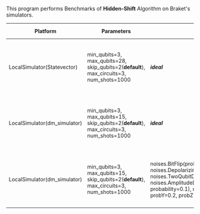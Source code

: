 This program performs Benchmarks of **Hidden-Shift** Algorithm on Braket's simulators.


|Platform|Parameters|Noise Parameters|Benchmarks|Volumetric Positioning|Remarks|
|--------|----------|----------------|----------|----------------------|-------|
|LocalSimulator(Statevector)|min_qubits=3, max_qubits=28, skip_qubits=2(**default**), max_circuits=3, num_shots=1000|***ideal***|![Test-1](1.jpg)|![Test-1-QV](1-QV.jpg)|Execution terminated after **28** Qubits due to lack of memory.|
|LocalSimulator(dm_simulator)|min_qubits=3, max_qubits=15, skip_qubits=2(**default**), max_circuits=3, num_shots=1000|***ideal***|![Test-2](2.jpg)|![Test-2-QV](2-QV.jpg)|Execution terminated after **14** Qubits because of skip qubits parameter.|
|LocalSimulator(dm_simulator)|min_qubits=3, max_qubits=15, skip_qubits=2(**default**), max_circuits=3, num_shots=1000|noises.BitFlip(probability=0.01), noises.PhaseFlip(probability=0.1), noises.Depolarizing(probability=0.1), noises.TwoQubitDepolarizing(probability=0.1), noises.TwoQubitDephasing(probability=0.1), noises.AmplitudeDamping(gamma=0.1),noises.GeneralizedAmplitudeDamping(gamma=0.1, probability=0.1), noises.PhaseDamping(gamma=0.1), noises.PauliChannel(probX=0.1, probY=0.2, probZ=0.3)|![Test-3](3.jpg)|![Test-3-QV](3-QV.jpg)|Execution terminated after **14** Qubits because of Skip Qubits Parameter.|
